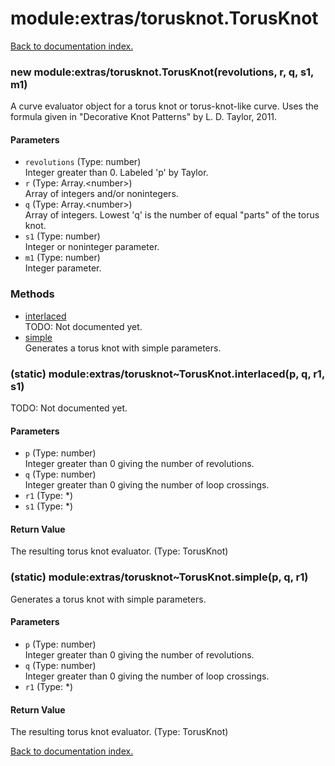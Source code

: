 # module:extras/torusknot.TorusKnot

[Back to documentation index.](index.md)

<a name='extras_torusknot.TorusKnot'></a>
### new module:extras/torusknot.TorusKnot(revolutions, r, q, s1, m1)

A curve evaluator object for a torus knot or torus-knot-like curve.
Uses the formula given in "Decorative Knot Patterns"
by L. D. Taylor, 2011.

#### Parameters

* `revolutions` (Type: number)<br>Integer greater than 0. Labeled 'p' by Taylor.
* `r` (Type: Array.&lt;number>)<br>Array of integers and/or nonintegers.
* `q` (Type: Array.&lt;number>)<br>Array of integers. Lowest 'q' is the number of equal "parts" of the torus knot.
* `s1` (Type: number)<br>Integer or noninteger parameter.
* `m1` (Type: number)<br>Integer parameter.

### Methods

* [interlaced](#extras_torusknot_TorusKnot.interlaced)<br>TODO: Not documented yet.
* [simple](#extras_torusknot_TorusKnot.simple)<br>Generates a torus knot with simple parameters.

<a name='extras_torusknot_TorusKnot.interlaced'></a>
### (static) module:extras/torusknot~TorusKnot.interlaced(p, q, r1, s1)

TODO: Not documented yet.

#### Parameters

* `p` (Type: number)<br>Integer greater than 0 giving the number of revolutions.
* `q` (Type: number)<br>Integer greater than 0 giving the number of loop crossings.
* `r1` (Type: *)
* `s1` (Type: *)

#### Return Value

The resulting torus knot evaluator. (Type: TorusKnot)

<a name='extras_torusknot_TorusKnot.simple'></a>
### (static) module:extras/torusknot~TorusKnot.simple(p, q, r1)

Generates a torus knot with simple parameters.

#### Parameters

* `p` (Type: number)<br>Integer greater than 0 giving the number of revolutions.
* `q` (Type: number)<br>Integer greater than 0 giving the number of loop crossings.
* `r1` (Type: *)

#### Return Value

The resulting torus knot evaluator. (Type: TorusKnot)

[Back to documentation index.](index.md)
